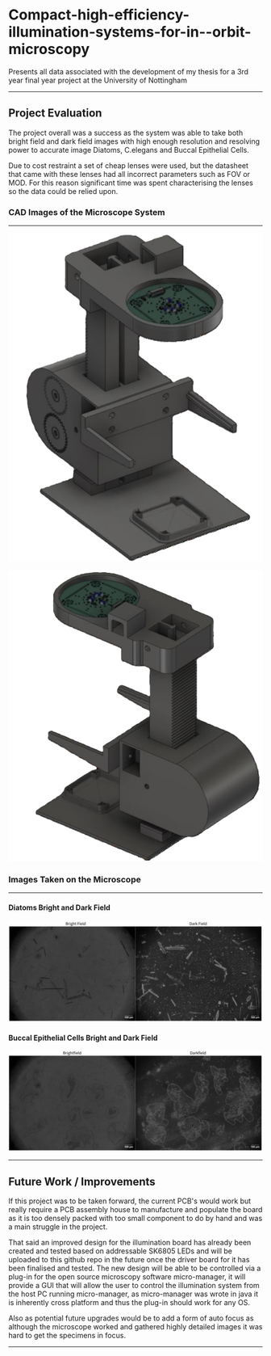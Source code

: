 # Compact-high-efficiency-illumination-systems-for-in--orbit-microscopy
Presents all data associated with the development of my thesis for a 3rd year final year project at the University of Nottingham

***
## Project Evaluation
The project overall was a success as the system was able to take both bright field and dark field images with high enough resolution and resolving power to accurate image Diatoms, C.elegans and Buccal Epithelial Cells.

Due to cost restraint a set of cheap lenses were used, but the datasheet that came with these lenses had all incorrect parameters such as FOV or MOD. For this reason significant time was spent characterising the lenses so the data could be relied upon.

### CAD Images of the Microscope System
***
![Alt Text](Microscope_CAD_Designs/Final_Microscope_CAD_Images/Final_microscope_front.png "Diatoms Bright and Dark Field")

![Alt Text](Microscope_CAD_Designs/Final_Microscope_CAD_Images/Final_microscope_design_back.png "Diatoms Bright and Dark Field")


### Images Taken on the Microscope
***
#### Diatoms Bright and Dark Field
![Alt Text](Results/diatoms_bright_and_dark_field.png "Diatoms Bright and Dark Field")

#### Buccal Epithelial Cells Bright and Dark Field
![Alt Text](Results/Buccal_Epithelial_Cells_Bright_and_Dark_Field.png "Buccal Epithelial Bright and Dark Field")
***

## Future Work / Improvements
If this project was to be taken forward, the current PCB's would work but really require a PCB assembly house to manufacture and populate the board as it is too densely packed with too small component to do by hand and was a main struggle in the project.

That said an improved design for the illumination board has already been created and tested based on addressable SK6805 LEDs and will be uploaded to this github repo in the future once the driver board for it has been finalised and tested.
The new design will be able to be controlled via a plug-in for the open source microscopy software micro-manager, it will provide a GUI that will allow the user to control the illumination system from the host PC running micro-manager, as micro-manager
was wrote in java it is inherently cross platform and thus the plug-in should work for any OS.

Also as potential future upgrades would be to add a form of auto focus as although the microscope worked and gathered highly detailed images it was hard to get the specimens in focus.
***


